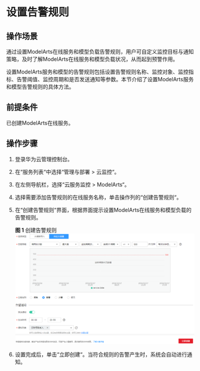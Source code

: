 # 设置告警规则<a name="modelarts_23_0188"></a>

## 操作场景<a name="section19137195104218"></a>

通过设置ModelArts在线服务和模型负载告警规则，用户可自定义监控目标与通知策略，及时了解ModelArts在线服务和模型负载状况，从而起到预警作用。

设置ModelArts服务和模型的告警规则包括设置告警规则名称、监控对象、监控指标、告警阈值、监控周期和是否发送通知等参数。本节介绍了设置ModelArts服务和模型告警规则的具体方法。

## 前提条件<a name="section18387113415319"></a>

已创建ModelArts在线服务。

## 操作步骤<a name="section8118144654910"></a>

1.  登录华为云管理控制台。
2.  在“服务列表“中选择“管理与部署 \> 云监控“。
3.  在左侧导航栏，选择“云服务监控 \> ModelArts“。
4.  选择需要添加告警规则的在线服务名称，单击操作列的“创建告警规则“。
5.  在“创建告警规则“界面，根据界面提示设置ModelArts在线服务和模型负载的告警规则。

    **图 1**  创建告警规则<a name="fig71676108288"></a>  
    ![](figures/创建告警规则.png "创建告警规则")

6.  设置完成后，单击“立即创建“。当符合规则的告警产生时，系统会自动进行通知。

